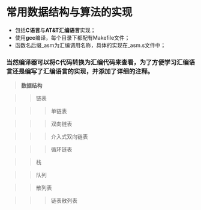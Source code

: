 # 常用数据结构与算法的实现
- 包括**C语言**与**AT&T汇编语言**实现；
- 使用**gcc**编译，每个目录下都配有Makefile文件；
- 函数名后缀_asm为汇编调用名称，具体的实现在_asm.s文件中；
### 当然编译器可以将C代码转换为汇编代码来查看，为了方便学习汇编语言还是编写了汇编语言的实现，并添加了详细的注释。

>**数据结构**

>>链表

>>>单链表

>>>双向链表

>>>介入式双向链表

>>>循环链表

>>栈

>>队列

>>散列表

>>>链表散列表
